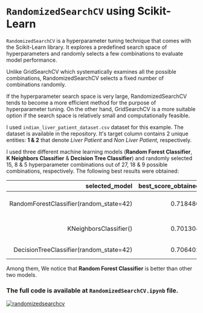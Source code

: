 # `RandomizedSearchCV` using Scikit-Learn

`RandomizedSearchCV` is a hyperparameter tuning technique that comes with the Scikit-Learn library. It explores a predefined search space of hyperparameters and randomly selects a few combinations to evaluate model performance.

Unlike GridSearchCV which systematically examines all the possible combinations, RandomizedSearchCV selects a fixed number of combinations randomly.

If the hyperparameter search space is very large, RandomizedSearchCV tends to become a more efficient method for the purpose of hyperparameter tuning. On the other hand, GridSearchCV is a more suitable option if the search space is relatively small and computationally feasible.

I used `indian_liver_patient_dataset.csv` dataset for this example. The dataset is available in the repository. It's target column contains 2 unique entities: __1 & 2__ that denote _Liver Patient_ and _Non Liver Patient_, respectively.

I used three different machine learning models (__Random Forest Classifier__, __K Neighbors Classifier__ & __Decision Tree Classifier__) and randomly selected 15, 8 & 5 hyperparameter combinations out of 27, 18 & 9 possible combinations, respectively. The following best results were obtained:

| selected_model | best_score_obtained | best_params_obtained |
| ---: | ---: | ---: |
| RandomForestClassifier(random_state=42) | 0.718486 | {'n_estimators': 10, 'max_depth': 5, 'criterion': 'gini'} |
| KNeighborsClassifier() | 0.701304 | {'weights': 'uniform', 'n_neighbors': 4, 'metric': 'euclidean'} |
| DecisionTreeClassifier(random_state=42) | 0.706402 | {'max_depth': 4, 'criterion': 'log_loss'} |

Among them, We notice that __Random Forest Classifier__ is better than other two models.

### The full code is available at `RandomizedSearchCV.ipynb` file.

[![randomizedsearchcv](https://markdown-videos-api.jorgenkh.no/youtube/naM4AwY3WoY)](https://youtu.be/naM4AwY3WoY)
